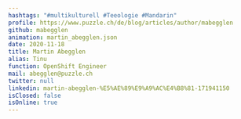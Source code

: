 ```yaml
---
hashtags: "#multikulturell #Teeologie #Mandarin"
profile: https://www.puzzle.ch/de/blog/articles/author/mabegglen
github: mabegglen
animation: martin_abegglen.json
date: 2020-11-18
title: Martin Abegglen
alias: Tinu
function: OpenShift Engineer
mail: abegglen@puzzle.ch
twitter: null
linkedin: martin-abegglen-%E5%AE%89%E9%A9%AC%E4%B8%81-171941150
isClosed: false
isOnline: true
---
```

